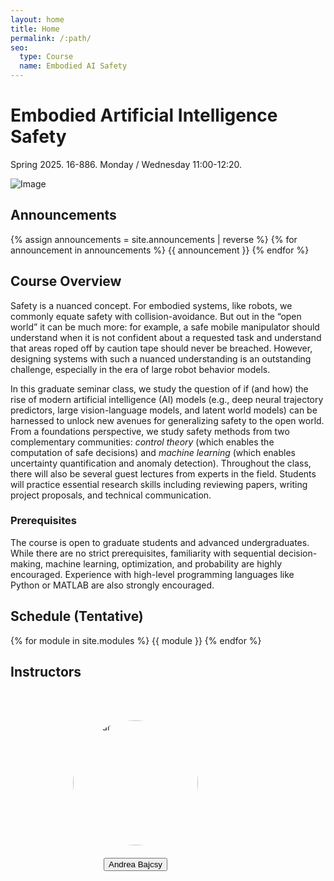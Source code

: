 ```yaml
---
layout: home
title: Home
permalink: /:path/
seo:
  type: Course
  name: Embodied AI Safety 
---
```


# Embodied Artificial Intelligence Safety 
Spring 2025. 16-886. Monday / Wednesday 11:00-12:20.

![Image](/assets/images/front-fig2.png)

## Announcements 
{% assign announcements = site.announcements | reverse %}
{% for announcement in announcements %}
{{ announcement }}
{% endfor %}

## Course Overview 
Safety is a nuanced concept. For embodied systems, like robots, we commonly equate safety with collision-avoidance. But out in the “open world” it can be much more: for example, a safe mobile manipulator should understand when it is not confident about a requested task and understand that areas roped off by caution tape should never be breached. However, designing systems with such a nuanced understanding is an outstanding challenge, especially in the era of large robot behavior models. 

In this graduate seminar class, we study the question of if (and how) the rise of modern artificial intelligence (AI) models (e.g., deep neural trajectory predictors, large vision-language models, and latent world models) can be harnessed to unlock new avenues for generalizing safety to the open world. From a foundations perspective, we study safety methods from two complementary communities: *control theory* (which enables the computation of safe decisions) and *machine learning* (which enables uncertainty quantification and anomaly detection). Throughout the class, there will also be several guest lectures from experts in the field. Students will practice essential research skills including reviewing papers, writing project proposals, and technical communication.

### Prerequisites
The course is open to graduate students and advanced undergraduates. While there are no strict prerequisites, familiarity with sequential decision-making, machine learning, optimization, and probability are highly encouraged. Experience with high-level programming languages like Python or MATLAB are also strongly encouraged.




## Schedule (Tentative) 

{% for module in site.modules %}
{{ module }}
{% endfor %}


## Instructors 

<figure style="display: inline-flex;">

<figure>
<img src="/embodied-ai-safety/assets/images/avb.png" alt="Avatar" style="width:200px; height:auto; object-fit: cover; border-radius:50%; padding:20px;">
<figcaption style="text-align: center;"><a href="https://www.cs.cmu.edu/~abajcsy/"><button type="button" name="button" class="btn">Andrea Bajcsy</button>
</a></figcaption>
</figure>

</figure>

